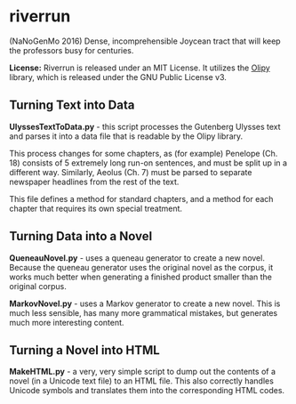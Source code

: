 # riverrun

(NaNoGenMo 2016) Dense, incomprehensible Joycean tract that will keep the professors busy for centuries.

**License:** Riverrun is released under an MIT License. 
It utilizes the [Olipy](https://github.com/leonardr/olipy/blob/master/COPYING) library, which is released under the GNU Public License v3.

## Turning Text into Data

**UlyssesTextToData.py**  - this script processes the Gutenberg Ulysses text 
and parses it into a data file that is readable by the Olipy library.

This process changes for some chapters, as (for example) Penelope (Ch. 18) 
consists of 5 extremely long run-on sentences, and must be split up in a different way.
Similarly, Aeolus (Ch. 7) must be parsed to separate newspaper headlines from the rest 
of the text.

This file defines a method for standard chapters, and a method for each chapter
that requires its own special treatment.

## Turning Data into a Novel

**QueneauNovel.py** - uses a queneau generator to create a new novel. 
Because the queneau generator uses the original novel as the corpus,
it works much better when generating a finished product smaller than
the original corpus.

**MarkovNovel.py** - uses a Markov generator to create a new novel.
This is much less sensible, has many more grammatical mistakes,
but generates much more interesting content.

## Turning a Novel into HTML

**MakeHTML.py** - a very, very simple script to dump out the contents
of a novel (in a Unicode text file) to an HTML file. This also correctly
handles Unicode symbols and translates them into the corresponding HTML codes.

